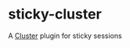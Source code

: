 sticky-cluster
==============

A [Cluster](http://learnboost.github.io/cluster/) plugin for sticky sessions
